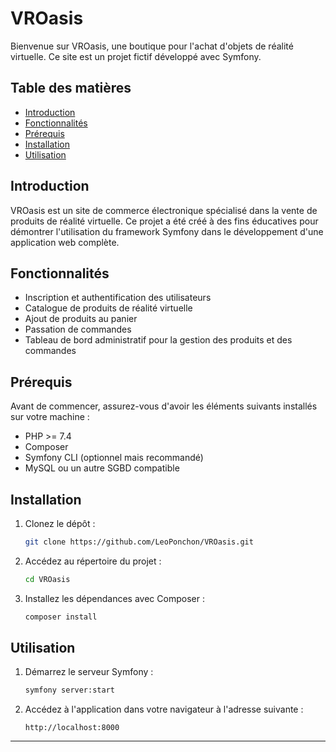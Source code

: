 # VROasis

Bienvenue sur VROasis, une boutique pour l'achat d'objets de réalité virtuelle. Ce site est un projet fictif développé avec Symfony.

## Table des matières

- [Introduction](#introduction)
- [Fonctionnalités](#fonctionnalités)
- [Prérequis](#prérequis)
- [Installation](#installation)
- [Utilisation](#utilisation)

## Introduction

VROasis est un site de commerce électronique spécialisé dans la vente de produits de réalité virtuelle. Ce projet a été créé à des fins éducatives pour démontrer l'utilisation du framework Symfony dans le développement d'une application web complète.

## Fonctionnalités

- Inscription et authentification des utilisateurs
- Catalogue de produits de réalité virtuelle
- Ajout de produits au panier
- Passation de commandes
- Tableau de bord administratif pour la gestion des produits et des commandes

## Prérequis

Avant de commencer, assurez-vous d'avoir les éléments suivants installés sur votre machine :

- PHP >= 7.4
- Composer
- Symfony CLI (optionnel mais recommandé)
- MySQL ou un autre SGBD compatible

## Installation

1. Clonez le dépôt :

    ```bash
    git clone https://github.com/LeoPonchon/VROasis.git
    ```

2. Accédez au répertoire du projet :

    ```bash
    cd VROasis
    ```

3. Installez les dépendances avec Composer :

    ```bash
    composer install
    ```

## Utilisation

1. Démarrez le serveur Symfony :

    ```bash
    symfony server:start
    ```

2. Accédez à l'application dans votre navigateur à l'adresse suivante :

    ```
    http://localhost:8000
    ```
---

